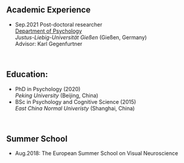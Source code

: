Academic Experience
-------------
  - Sep.2021 Post-doctoral researcher  
    [Department of Psychology](https://www.uni-giessen.de/faculties/f06/psy)  
    *Justus-Liebig-Universität Gießen* (Gießen, Germany)  
    Advisor: Karl Gegenfurtner

&nbsp;

Education:
-------------
  - PhD in Psychology (2020)  
    *Peking University* (Beijing, China)
  - BSc in Psychology and Cognitive Science (2015)  
    *East China Normal Univeristy* (Shanghai, China)

&nbsp;  
  
Summer School
-------------
  - Aug.2018: The European Summer School on Visual Neuroscience
